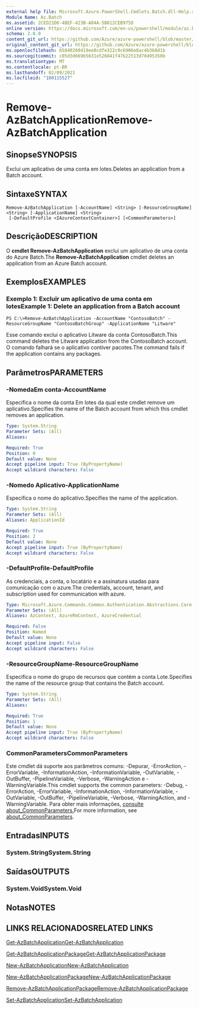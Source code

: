 ```yaml
---
external help file: Microsoft.Azure.PowerShell.Cmdlets.Batch.dll-Help.xml
Module Name: Az.Batch
ms.assetid: 2CED21D6-4BEF-423B-A04A-5B812CEB975D
online version: https://docs.microsoft.com/en-us/powershell/module/az.batch/remove-azbatchapplication
schema: 2.0.0
content_git_url: https://github.com/Azure/azure-powershell/blob/master/src/Batch/Batch/help/Remove-AzBatchApplication.md
original_content_git_url: https://github.com/Azure/azure-powershell/blob/master/src/Batch/Batch/help/Remove-AzBatchApplication.md
ms.openlocfilehash: 65840269419ee0cdfe322c9c6906e8ac4b368d1b
ms.sourcegitcommit: c05d3d669b5631e526841f47b22513d78495350b
ms.translationtype: MT
ms.contentlocale: pt-BR
ms.lasthandoff: 02/09/2021
ms.locfileid: "100115527"
---
```

# <span data-ttu-id="55a58-101">Remove-AzBatchApplication</span><span class="sxs-lookup"><span data-stu-id="55a58-101">Remove-AzBatchApplication</span></span>

## <span data-ttu-id="55a58-102">Sinopse</span><span class="sxs-lookup"><span data-stu-id="55a58-102">SYNOPSIS</span></span>
<span data-ttu-id="55a58-103">Exclui um aplicativo de uma conta em lotes.</span><span class="sxs-lookup"><span data-stu-id="55a58-103">Deletes an application from a Batch account.</span></span>

## <span data-ttu-id="55a58-104">Sintaxe</span><span class="sxs-lookup"><span data-stu-id="55a58-104">SYNTAX</span></span>

```
Remove-AzBatchApplication [-AccountName] <String> [-ResourceGroupName] <String> [-ApplicationName] <String>
 [-DefaultProfile <IAzureContextContainer>] [<CommonParameters>]
```

## <span data-ttu-id="55a58-105">Descrição</span><span class="sxs-lookup"><span data-stu-id="55a58-105">DESCRIPTION</span></span>
<span data-ttu-id="55a58-106">O **cmdlet Remove-AzBatchApplication** exclui um aplicativo de uma conta do Azure Batch.</span><span class="sxs-lookup"><span data-stu-id="55a58-106">The **Remove-AzBatchApplication** cmdlet deletes an application from an Azure Batch account.</span></span>

## <span data-ttu-id="55a58-107">Exemplos</span><span class="sxs-lookup"><span data-stu-id="55a58-107">EXAMPLES</span></span>

### <span data-ttu-id="55a58-108">Exemplo 1: Excluir um aplicativo de uma conta em lotes</span><span class="sxs-lookup"><span data-stu-id="55a58-108">Example 1: Delete an application from a Batch account</span></span>
```
PS C:\>Remove-AzBatchApplication -AccountName "ContosoBatch" -ResourceGroupName "ContosoBatchGroup" -ApplicationName "Litware"
```

<span data-ttu-id="55a58-109">Esse comando exclui o aplicativo Litware da conta ContosoBatch.</span><span class="sxs-lookup"><span data-stu-id="55a58-109">This command deletes the Litware application from the ContosoBatch account.</span></span>
<span data-ttu-id="55a58-110">O comando falhará se o aplicativo contiver pacotes.</span><span class="sxs-lookup"><span data-stu-id="55a58-110">The command fails if the application contains any packages.</span></span>

## <span data-ttu-id="55a58-111">Parâmetros</span><span class="sxs-lookup"><span data-stu-id="55a58-111">PARAMETERS</span></span>

### <span data-ttu-id="55a58-112">-NomedaEm conta</span><span class="sxs-lookup"><span data-stu-id="55a58-112">-AccountName</span></span>
<span data-ttu-id="55a58-113">Especifica o nome da conta Em lotes da qual este cmdlet remove um aplicativo.</span><span class="sxs-lookup"><span data-stu-id="55a58-113">Specifies the name of the Batch account from which this cmdlet removes an application.</span></span>

```yaml
Type: System.String
Parameter Sets: (All)
Aliases:

Required: True
Position: 0
Default value: None
Accept pipeline input: True (ByPropertyName)
Accept wildcard characters: False
```

### <span data-ttu-id="55a58-114">-Nomedo Aplicativo</span><span class="sxs-lookup"><span data-stu-id="55a58-114">-ApplicationName</span></span>
<span data-ttu-id="55a58-115">Especifica o nome do aplicativo.</span><span class="sxs-lookup"><span data-stu-id="55a58-115">Specifies the name of the application.</span></span>

```yaml
Type: System.String
Parameter Sets: (All)
Aliases: ApplicationId

Required: True
Position: 2
Default value: None
Accept pipeline input: True (ByPropertyName)
Accept wildcard characters: False
```

### <span data-ttu-id="55a58-116">-DefaultProfile</span><span class="sxs-lookup"><span data-stu-id="55a58-116">-DefaultProfile</span></span>
<span data-ttu-id="55a58-117">As credenciais, a conta, o locatário e a assinatura usadas para comunicação com o azure.</span><span class="sxs-lookup"><span data-stu-id="55a58-117">The credentials, account, tenant, and subscription used for communication with azure.</span></span>

```yaml
Type: Microsoft.Azure.Commands.Common.Authentication.Abstractions.Core.IAzureContextContainer
Parameter Sets: (All)
Aliases: AzContext, AzureRmContext, AzureCredential

Required: False
Position: Named
Default value: None
Accept pipeline input: False
Accept wildcard characters: False
```

### <span data-ttu-id="55a58-118">-ResourceGroupName</span><span class="sxs-lookup"><span data-stu-id="55a58-118">-ResourceGroupName</span></span>
<span data-ttu-id="55a58-119">Especifica o nome do grupo de recursos que contém a conta Lote.</span><span class="sxs-lookup"><span data-stu-id="55a58-119">Specifies the name of the resource group that contains the Batch account.</span></span>

```yaml
Type: System.String
Parameter Sets: (All)
Aliases:

Required: True
Position: 1
Default value: None
Accept pipeline input: True (ByPropertyName)
Accept wildcard characters: False
```

### <span data-ttu-id="55a58-120">CommonParameters</span><span class="sxs-lookup"><span data-stu-id="55a58-120">CommonParameters</span></span>
<span data-ttu-id="55a58-121">Este cmdlet dá suporte aos parâmetros comuns: -Depurar, -ErrorAction, -ErrorVariable, -InformationAction, -InformationVariable, -OutVariable, -OutBuffer, -PipelineVariable, -Verbose, -WarningAction e -WarningVariable.</span><span class="sxs-lookup"><span data-stu-id="55a58-121">This cmdlet supports the common parameters: -Debug, -ErrorAction, -ErrorVariable, -InformationAction, -InformationVariable, -OutVariable, -OutBuffer, -PipelineVariable, -Verbose, -WarningAction, and -WarningVariable.</span></span> <span data-ttu-id="55a58-122">Para obter mais informações, [consulte about_CommonParameters.](http://go.microsoft.com/fwlink/?LinkID=113216)</span><span class="sxs-lookup"><span data-stu-id="55a58-122">For more information, see [about_CommonParameters](http://go.microsoft.com/fwlink/?LinkID=113216).</span></span>

## <span data-ttu-id="55a58-123">Entradas</span><span class="sxs-lookup"><span data-stu-id="55a58-123">INPUTS</span></span>

### <span data-ttu-id="55a58-124">System.String</span><span class="sxs-lookup"><span data-stu-id="55a58-124">System.String</span></span>

## <span data-ttu-id="55a58-125">Saídas</span><span class="sxs-lookup"><span data-stu-id="55a58-125">OUTPUTS</span></span>

### <span data-ttu-id="55a58-126">System.Void</span><span class="sxs-lookup"><span data-stu-id="55a58-126">System.Void</span></span>

## <span data-ttu-id="55a58-127">Notas</span><span class="sxs-lookup"><span data-stu-id="55a58-127">NOTES</span></span>

## <span data-ttu-id="55a58-128">LINKS RELACIONADOS</span><span class="sxs-lookup"><span data-stu-id="55a58-128">RELATED LINKS</span></span>

[<span data-ttu-id="55a58-129">Get-AzBatchApplication</span><span class="sxs-lookup"><span data-stu-id="55a58-129">Get-AzBatchApplication</span></span>](./Get-AzBatchApplication.md)

[<span data-ttu-id="55a58-130">Get-AzBatchApplicationPackage</span><span class="sxs-lookup"><span data-stu-id="55a58-130">Get-AzBatchApplicationPackage</span></span>](./Get-AzBatchApplicationPackage.md)

[<span data-ttu-id="55a58-131">New-AzBatchApplication</span><span class="sxs-lookup"><span data-stu-id="55a58-131">New-AzBatchApplication</span></span>](./New-AzBatchApplication.md)

[<span data-ttu-id="55a58-132">New-AzBatchApplicationPackage</span><span class="sxs-lookup"><span data-stu-id="55a58-132">New-AzBatchApplicationPackage</span></span>](./New-AzBatchApplicationPackage.md)

[<span data-ttu-id="55a58-133">Remove-AzBatchApplicationPackage</span><span class="sxs-lookup"><span data-stu-id="55a58-133">Remove-AzBatchApplicationPackage</span></span>](./Remove-AzBatchApplicationPackage.md)

[<span data-ttu-id="55a58-134">Set-AzBatchApplication</span><span class="sxs-lookup"><span data-stu-id="55a58-134">Set-AzBatchApplication</span></span>](./Set-AzBatchApplication.md)


